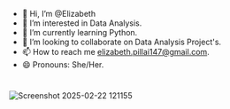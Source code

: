 - 👋 Hi, I’m @Elizabeth
- 👀 I’m interested in Data Analysis.
- 🌱 I’m currently learning Python.
- 💞️ I’m looking to collaborate on Data Analysis Project's.
- 📫 How to reach me elizabeth.pillai147@gmail.com.
- 😄 Pronouns: She/Her.
#
  
![Screenshot 2025-02-22 121155](https://github.com/user-attachments/assets/bb0d5cfd-0038-4c2a-bb41-1548ebbe7c6e)

<!---
ElizabethSPillai/ElizabethSPillai is a ✨ special ✨ repository because its `README.md` (this file) appears on your GitHub profile.
You can click the !
Preview link to take a look at your changes.
--->
